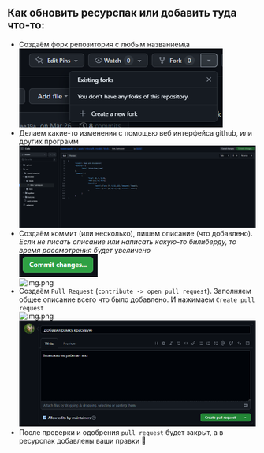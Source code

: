 ## Как обновить ресурспак или добавить туда что-то:

- Создаём форк репозитория с любым названием\a
  ![img.png](.github/readme/img.png)
- Делаем какие-то изменения с помощью веб интерфейса github, или других программ\
  ![img.png](.github/readme/img1.png)
- Создаём коммит (или несколько), пишем описание (что добавлено). *Если не писать описание или написать какую-то билиберду, то время рассмотрения будет увеличено* \
  ![img.png](.github/readme/img2.png) 
  \
  ![img.png](github/readme/img3.png)
- Создаём `Pull Request` (`contribute -> open pull request`). Заполняем общее описание всего что было добавлено. И нажимаем `Create pull request` \
  ![img.png](github/readme/img4.png)
  \
  ![img.png](.github/readme/img5.png)
- После проверки и одобрения `pull request` будет закрыт, а в ресурспак добавлены ваши правки 🥳